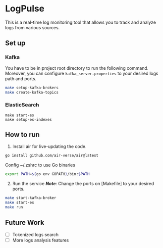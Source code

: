 # LogPulse
This is a real-time log monitoring tool that allows you to track and analyze logs from various sources.

## Set up
### Kafka
You have to be in project root directory to run the following command.
Moreover, you can configure `kafka_server.properties` to your desired logs path and ports.

```bash
make setup-kafka-brokers
make create-kafka-topics
```

### ElasticSearch
```
make start-es
make setup-es-indexes
```
## How to run
1. Install air for live-updating the code.
```bash
go install github.com/air-verse/air@latest
```
Config ~/.zshrc to use Go binaries
```bash
export PATH=$(go env GOPATH)/bin:$PATH
```
2. Run the service
***Note***: Change the ports on [Makefile] to your desired ports.
```bash
make start-kafka-broker
make start-es
make run
```

## Future Work
- [ ] Tokenized logs search
- [ ] More logs analysis features
